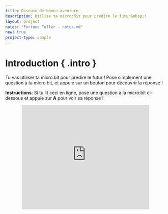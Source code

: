 ```yaml
---
title: Diseuse de bonne aventure
description: Utilise ta micro:bit pour prédire le futur&nbsp;!
layout: project
notes: "Fortune Teller - notes.md"
new: true
project-type: sample
---
```


# Introduction { .intro }

Tu vas utiliser ta micro:bit pour prédire le futur&nbsp;!
Pose simplement une question à ta micro:bit, et appuie sur un bouton pour découvrir la réponse&nbsp;!

__Instructions__: Si tu lit ceci en ligne, pose une question à la micro:bit ci-dessous et appuie sur __A__ pour voir sa réponse&nbsp;!

<div class="trinket" style="width:400px;margin: 0 auto;">
<div style="position:relative;height:0;padding-bottom:81.97%;overflow:hidden;"><iframe style="position:absolute;top:0;left:0;width:100%;height:100%;" src="https://pxt.microbit.org/---run?id=18828-96734-17356-00995" allowfullscreen="allowfullscreen" sandbox="allow-popups allow-scripts allow-same-origin" frameborder="0"></sirame></div>
</div>

# Etape 1&nbsp;: Faire défiler du texte { .activity }

Commençons par afficher les instructions sur ta micro:bit sous forme d'un texte qui défile.

## Check-list de l'activité { .check }

+ Va sur <a href="http://jumpto.cc/pxt-new" target="blank">jumpto.cc/pxt-new</a> pour démarrer un nouveau projet avec l'éditeur PXT.
  Appelle ton projet 'Diseuse de bonne aventure'.

Tu peux supprimer le bloc `toujours` en le déplaçant sur le palette, tu n'en auras pas besoin pour ce projet.

+ Place un bloc `afficher texte` à l'intérieur du bloc `au démarrage`.

![screenshot](images/fortune-press-a.png)

+ Teste ton code.
  Tu peux le tester sur l'émulateur ou bien sur la micro:bit elle-même.

## Enregistre ton projet { .save }

# Etape 2&nbsp;: Prendre un décision { .activity }

Laissons la micro:bit prendre une décision en choisissant un nombre au hasard (`0` pour 'Non' et `1` pour 'Oui')

## Check-list de l'activité { .check }

+ Ajoute un nouvel événement `lorsque le bouton A est pressé` dans ton code.

![screenshot](images/fortune-on-a-pressed.png)

+ Créons une variable pour stocker la réponse.
  Clique sur 'Variables', puis sur 'Créer une variable'.

![screenshot](images/fortune-variables.png)

+ Nomme la nouvelle variable `réponse`.

![screenshot](images/fortune-answer.png)

+ Place un bloc `définir à` depuis Variables dans ton bloc `lorsque le bouton A est pressé`,
  et sélectionne la variable `réponse`.

![screenshot](images/fortune-set.png)

Comme tu peux le voir, le `à` dans le bloc signifie que tu dois régler la réponse à afficher.

+ Clique sur 'Math' et place un bloc `choisir au hasard entre 0 et ...` après le `à`.

![screenshot](images/fortune-random.png)

+ Configure le bloc `choisir au hasard` pour qu'il prenne un nombre entre 0 et 1.
  Voici à quoi devrait ressembler ton code&nbsp;:

![screenshot](images/fortune-random-1.png)

+ Ensuite, tu veux afficher le mot `Non` sur la micro:bit seulement `si` la `réponse` vaut 0.

Pour cela, place un bloc `si` tout en bas de l'événement `lorsque le bouton A est pressé`&nbsp;

![screenshot](images/fortune-if.png)

+ Place un bloc `=` en tant que condition dans le bloc `si`&nbsp;:

![screenshot](images/fortune-equals.png)

+ Place ta variable `réponse` dans la partie gauche de la condition du bloc `si`.

![screenshot](images/fortune-if-finished.png)

+ Le code placé à l'intérieur du bloc `si` ne s'exécutera que si la `réponse` vaut 0.
   Etant donnée que le 0 correspond à `Non`, ajoutons un autre bloc `afficher texte`.

![screenshot](images/fortune-no.png)

+ Teste ton code&nbsp;
	+ Parfois la `réponse` vaudra 0, et la micro:bit devrait dire 'Non'.
	+ Parfois la `réponse` vaudra 1, et rien ne se passera&nbsp;!


## Enregistre ton projet { .save }

## Défi&nbsp;: Plusieurs réponses {.challenge}

Sauras-tu afficher 'Oui' sur ta micro:bit __si__ la `réponse` est 1&nbsp;?
Tu peux même changer le texte affiché par quelque chose de plus intéressant que juste 'Oui' ou 'Non'&nbsp;!

Tu peux même faire en sorte que ta micro:bit dise quelque chose comme 'Peut être' ou 'Demande encore' si la réponse est 2.
Pour que cela fonctionne, tu devras aussi changer ton code pour choisir une valeur entre 0 et 2&nbsp;!

Astuce&nbsp;: tu peux faire un clic-droit sur un bloc `si` pour dupliquer ce bloc et son contenu.

![screenshot](images/fortune-random-2.png)

## Enregistre ton projet { .save }

## Défi&nbsp;: Secoue ta micro:bit {.challenge}

Peux-tu programmer ta micro:bit pour qu'elle prenne une décision lorsqu'on la secoue au lieu de lorsque un bouton est pressé.

## Enregistre ton projet { .save }